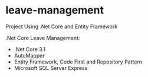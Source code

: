 # leave-management
Project Using .Net Core and Entity Framework

.Net Core Leave Management:
- .Net Core 3.1
- AutoMapper
- Entity Framework, Code First and Repository Pattern
- Microsoft SQL Server Express
